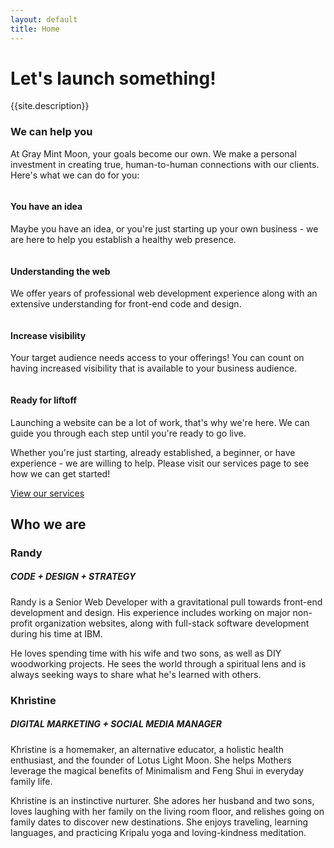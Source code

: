 ```yaml
---
layout: default
title: Home
---
```

<div class="home_bg">
	<div class="row_lg">
		<div class="container_lg text_center">
			<h1 class="text_charcoal">Let's launch something!</h1>
			<p>{{site.description}}</p>
		</div>
	</div>
</div>
<div class="row_sm row_trim_bottom bg_white">
	<div class="container_lg text_center">
		<h3>We can help you</h3>
		<p>At Gray Mint Moon, your goals become our own. We make a personal investment in creating true, human-to-human  connections with our clients. Here's what we can do for you:  </p>
	</div>
</div>
<div class="row_sm bg_white">
	<div class="container_xxl text_center">
		<div class="column_fourths">
			<div class="column_fourth_block">
				<img class="img_full" src="{{site.url}}/assets/idea_colors.png" alt="">
				<h4 class="text_center text_regular">You have an idea</h4>
				<p class="text_light">Maybe you have an idea, or you're just starting up your own business - we are here to help you establish a healthy web presence.</p>
			</div>
			<div class="column_fourth_block">
				<img class="img_full" src="{{site.url}}/assets/code_colors.png" alt="">
				<h4 class="text_center text_regular">Understanding the web</h4>
				<p class="text_light">We offer years of professional web development experience along with an extensive understanding for front-end code and design.</p>
			</div>
			<div class="column_fourth_block">
				<img class="img_full" src="{{site.url}}/assets/devices_colors.png" alt="">
				<h4 class="text_center text_regular">Increase visibility</h4>
				<p class="text_light">Your target audience needs access to your offerings! You can count on having increased visibility that is available to your business audience.</p>
			</div>
			<div class="column_fourth_block">
				<img class="img_full" src="{{site.url}}/assets/launch_colors.png" alt="">
				<h4 class="text_center text_regular">Ready for liftoff</h4>
				<p class="text_light">Launching a website can be a lot of work, that's why we're here. We can guide you through each step until you're ready to go live.</p>
			</div>
		</div>
		<div class="container_lg">
			<p class="text_center">Whether you're just starting, already established, a beginner, or have experience - we are willing to help. Please visit our services page to see how we can get started!</p>
			<a class="page_submit" href="/services">View our services</a>
		</div>
	</div>
</div>
<div class="row_sm">
	<div class="container_xl">
		<div class="row">
			<div class="text_center">
				<h2>Who we are</h2>
			</div>
		</div>
		<div class="column_half">
			<div class="column_half_block">
				<h3 class="text_center text_regular">Randy</h3>
				<h5 class="text_center">CODE + DESIGN + STRATEGY</h5>
				<p class="text_light">Randy is a Senior Web Developer with a gravitational pull towards front-end development and design. His experience includes working on major non-profit organization websites, along with full-stack software development during his time at IBM.</p>
				<p class='text_light'>He loves spending time with his wife and two sons, as well as DIY woodworking projects. He sees the world through a spiritual lens and is always seeking ways to share what he's learned with others.</p>
			</div>
			<div class="column_half_block">
				<h3 class="text_center text_regular">Khristine</h3>
				<h5 class="text_center">DIGITAL MARKETING + SOCIAL MEDIA  MANAGER</h5>
				<p class="text_light">Khristine is a homemaker, an alternative educator, a holistic health enthusiast, and the founder of Lotus Light Moon. She helps Mothers leverage the magical benefits of Minimalism and Feng Shui in everyday family life.</p>
				<p class="text_light">Khristine is an instinctive nurturer. She adores her husband and two sons, loves laughing with her family on the living room floor, and relishes going on family dates to discover new destinations. She enjoys traveling, learning languages, and practicing Kripalu yoga and loving-kindness meditation.</p>
			</div>
		</div>
		<p></p>
	</div>
</div>